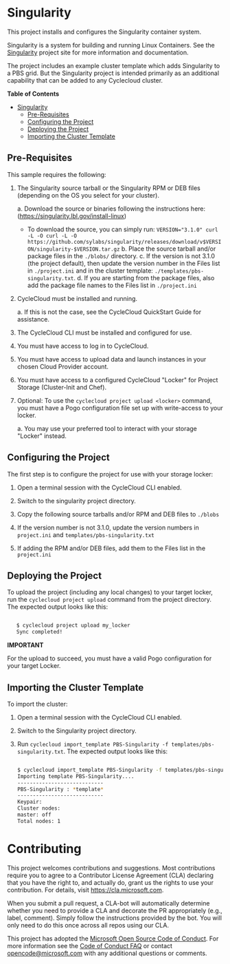# Singularity #

This project installs and configures the Singularity container system.

Singularity is a system for building and running Linux Containers. See the [Singularity](https://singularity.lbl.gov) project site for more information and documentation.

The project includes an example cluster template which adds Singularity to a PBS grid.   But the Singularity project is intended primarily as an additional capability that can be added to any Cyclecloud cluster.

<!-- markdown-toc start - Don't edit this section. Run M-x markdown-toc-generate-toc again -->
**Table of Contents**

- [Singularity](#singularity)
    - [Pre-Requisites](#pre-requisites)
    - [Configuring the Project](#configuring-the-project)
    - [Deploying the Project](#deploying-the-project)
    - [Importing the Cluster Template](#importing-the-cluster-template)

<!-- markdown-toc end -->


## Pre-Requisites ##


This sample requires the following:

  1. The Singularity source tarball or the Singularity RPM or DEB files (depending on the OS you select for your cluster).
  
     a. Download the source or binaries following the instructions here: (https://singularity.lbl.gov/install-linux)
     	* To download the source, you can simply run:
	  ``VERSION="3.1.0" curl -L -O curl -L -O https://github.com/sylabs/singularity/releases/download/v$VERSION/singularity-$VERSION.tar.gz``
     b. Place the source tarball and/or package files in the `./blobs/` directory.
     c. If the version is not 3.1.0 (the project default), then update the version number in the Files list
        in `./project.ini` and in the cluster template: `./templates/pbs-singularity.txt`.
     d. If you are starting from the package files, also add the package file names to the Files list in
        `./project.ini`
     
  3. CycleCloud must be installed and running.

     a. If this is not the case, see the CycleCloud QuickStart Guide for
        assistance.

  4. The CycleCloud CLI must be installed and configured for use.

  5. You must have access to log in to CycleCloud.

  6. You must have access to upload data and launch instances in your chosen
     Cloud Provider account.

  7. You must have access to a configured CycleCloud "Locker" for Project Storage
     (Cluster-Init and Chef).

  8. Optional: To use the `cyclecloud project upload <locker>` command, you must
     have a Pogo configuration file set up with write-access to your locker.

     a. You may use your preferred tool to interact with your storage "Locker"
        instead.


## Configuring the Project ##


The first step is to configure the project for use with your storage locker:

  1. Open a terminal session with the CycleCloud CLI enabled.

  2. Switch to the singularity project directory.

  3. Copy the following source tarballs and/or RPM and DEB files to `./blobs`
    
  4. If the version number is not 3.1.0, update the version numbers in `project.ini` and `templates/pbs-singularity.txt`

  5. If adding the RPM and/or DEB files, add them to the Files list in the `project.ini`
    

## Deploying the Project ##


To upload the project (including any local changes) to your target locker, run the
`cyclecloud project upload` command from the project directory.  The expected output looks like
this:

``` bash

   $ cyclecloud project upload my_locker
   Sync completed!

```


**IMPORTANT**

For the upload to succeed, you must have a valid Pogo configuration for your target Locker.


## Importing the Cluster Template ##


To import the cluster:

 1. Open a terminal session with the CycleCloud CLI enabled.

 2. Switch to the Singularity project directory.

 3. Run ``cyclecloud import_template PBS-Singularity -f templates/pbs-singularity.txt``.
    The expected output looks like this:
    
    ``` bash
    
    $ cyclecloud import_template PBS-Singularity -f templates/pbs-singularity.txt --force
    Importing template PBS-Singularity....
    ----------------------------
    PBS-Singularity : *template*
    ----------------------------
    Keypair:
    Cluster nodes:
	master: off
    Total nodes: 1
    ```



# Contributing

This project welcomes contributions and suggestions.  Most contributions require you to agree to a
Contributor License Agreement (CLA) declaring that you have the right to, and actually do, grant us
the rights to use your contribution. For details, visit https://cla.microsoft.com.

When you submit a pull request, a CLA-bot will automatically determine whether you need to provide
a CLA and decorate the PR appropriately (e.g., label, comment). Simply follow the instructions
provided by the bot. You will only need to do this once across all repos using our CLA.

This project has adopted the [Microsoft Open Source Code of Conduct](https://opensource.microsoft.com/codeofconduct/).
For more information see the [Code of Conduct FAQ](https://opensource.microsoft.com/codeofconduct/faq/) or
contact [opencode@microsoft.com](mailto:opencode@microsoft.com) with any additional questions or comments.
